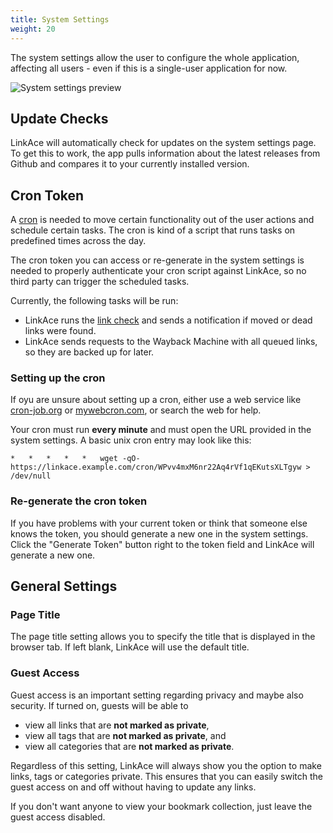 ```yaml
---
title: System Settings
weight: 20
---
```


The system settings allow the user to configure the whole application, affecting all users - even if this is a 
single-user application for now.

![System settings preview](/images/screens/v1/linkace_systemsettings.png)

## Update Checks

LinkAce will automatically check for updates on the system settings page. To get this to work, the app pulls information
about the latest releases from Github and compares it to your currently installed version.

## Cron Token

A [cron](https://en.wikipedia.org/wiki/Cron) is needed to move certain functionality out of the user actions and
schedule certain tasks. The cron is kind of a script that runs tasks on predefined times across the day. 

The cron token you can access or re-generate in the system settings is needed to properly authenticate your cron
script against LinkAce, so no third party can trigger the scheduled tasks.

Currently, the following tasks will be run:

* LinkAce runs the [link check](/docs/v1/application/link-checks) and sends a notification if moved or dead links 
were found.
* LinkAce sends requests to the Wayback Machine with all queued links, so they are backed up for later.

### Setting up the cron

If oyu are unsure about setting up a cron, either use a web service like [cron-job.org](https://cron-job.org/en/) or 
[mywebcron.com](http://www.mywebcron.com/), or search the web for help.

Your cron must run **every minute** and must open the URL provided in the system settings. A basic unix cron entry may
look like this:

```
*   *   *   *   *   wget -qO- https://linkace.example.com/cron/WPvv4mxM6nr22Aq4rVf1qEKutsXLTgyw > /dev/null
```

### Re-generate the cron token

If you have problems with your current token or think that someone else knows the token, you should generate a new
one in the system settings. Click the "Generate Token" button right to the token field and LinkAce will generate
a new one.


## General Settings

### Page Title

The page title setting allows you to specify the title that is displayed in the browser tab. If left blank, LinkAce
will use the default title.

### Guest Access

Guest access is an important setting regarding privacy and maybe also security. If turned on, guests will be able
to 
* view all links that are **not marked as private**,
* view all tags that are **not marked as private**, and
* view all categories that are **not marked as private**.

Regardless of this setting, LinkAce will always show you the option to make links, tags or categories private. This
ensures that you can easily switch the guest access on and off without having to update any links.

If you don't want anyone to view your bookmark collection, just leave the guest access disabled.
